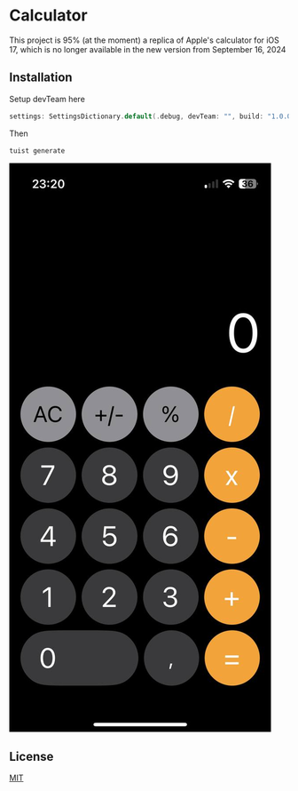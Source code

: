 # Calculator

This project is 95% (at the moment) a replica of Apple's calculator for iOS 17, which is no longer available in the new version from September 16, 2024

## Installation

Setup devTeam here

```swift
settings: SettingsDictionary.default(.debug, devTeam: "", build: "1.0.0", version: "1")
```

Then

```bash
tuist generate
```

![screenshot](screenshot.png)

## License

[MIT](https://choosealicense.com/licenses/mit/)
